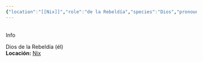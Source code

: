 ```yaml
---
{"location":"[[Nix]]","role":"de la Rebeldía","species":"Dios","pronouns":"él","reference":"","description":"Dios de la Rebeldía (él)","statblock":"","patron":"","type":"Personas","dg-publish":true,"dg-publish-dm":true,"dg-path":"Dioses/Cénagos.md","permalink":"/dioses/cenagos/","dgPassFrontmatter":true}
---
```


<p><span><div data-callout-metadata="" data-callout-fold="" data-callout="info" class="callout node-insert-event"><div class="callout-title" dir="auto"><div class="callout-icon"><svg width="16" height="16"></svg></div><div class="callout-title-inner">Info</div></div><div class="callout-content">
<p dir="auto">Dios de la Rebeldía (él)<br>
<strong>Locación:</strong> <a data-tooltip-position="top" aria-label="Lugares/Nix.md" data-href="Lugares/Nix.md" href="Lugares/Nix.md" class="internal-link" target="_blank" rel="noopener nofollow">Nix</a></p>
</div></div></span></p>